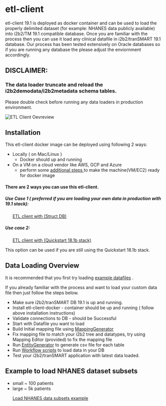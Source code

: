 # etl-client 

etl-client 19.1 is deployed as docker container and can be used to load the properly delimited dataset (for example: NHANES data publicly available)  into i2b2/TM 19.1 compatible database. Once you are familiar with the process then you can use it load any clinical datafile in i2b2/tranSMART 19.1 database. Our process has been tested extensively on Oracle databases so if you are running any database the please adjust the enviornment accordingly.

## DISCLAIMER: 
### The data loader truncate and reload the i2b2demodata/i2b2metadata schema tables.
Please double check before running any data loaders in production environment.



![ETL Client Oevreview](https://github.com/hms-dbmi/etl-client-docker/blob/master/etl-client-19.1.png)

## Installation 

This etl-client docker image can be deployed using following 2 ways:

* Locally ( on Mac/Linux ) 
  * Docker should up and running 
* On a VM on a cloud vendor like AWS, GCP and Azure
  * perform some [additional steps ](https://github.com/hms-dbmi/etl-client-docker/blob/master/etl-client-AWS-EC2.md) to make the machine(VM/EC2) ready for docker image




#### There are 2 ways you can use this etl-client.

##### Use Case 1 ( preferred if you are loading your own data in production with 19.1 stack):

&nbsp;&nbsp;&nbsp;&nbsp;&nbsp;&nbsp;[ETL client with (Struct DB)](https://github.com/hms-dbmi/etl-client-docker/blob/master/useCase2.md)




##### Use case 2: 
        
&nbsp;&nbsp;&nbsp;&nbsp;&nbsp;&nbsp;[ETL client with (Quickstart 18.1b stack)](https://github.com/hms-dbmi/etl-client-docker/blob/master/useCase1.md)

This option can be used if you are still using the Quickstart 18.1b stack.



## Data Loading Overview

It is recommended that you first try loading [example datafiles](https://github.com/hms-dbmi/ETLToolSuite-MappingGenerator/tree/master/example) .


If you already familiar with the process and want to load your custom data file then just follow the steps below.

* Make sure i2b2/tranSMART DB 19.1 is up and running. 
* Install etl-client-docker  - container should be up and running ( follow above installation instructions) 
* Validate connections to DB -  should be Successful
* Start with Datafile you want to load 
* Build Initial mapping file using [MappingGenerator](https://github.com/hms-dbmi/ETLToolSuite-MappingGenerator)
* Fix mapping file to match your i2b2 tree and datatypes, try using Mapping Editor (provided) to fix the mapping file
* Run [EntityGenerator](https://github.com/hms-dbmi/ETLToolSuite-EntityGenerator) to generate csv file for each table
* Run [Workflow scripts](https://github.com/hms-dbmi/ETLToolSuite-WorkflowScripts) to load data in your DB
* Test your i2b2/tranSMART application with latest data loaded. 


## Example to load NHANES dataset subsets 

* small ~ 100 patients
* large ~ 5k patients

&nbsp;&nbsp;&nbsp;&nbsp;&nbsp;&nbsp;[Load NHANES data subsets example](https://github.com/hms-dbmi/ETLToolSuite-EntityGenerator/blob/master/Example-NHANES.md)

